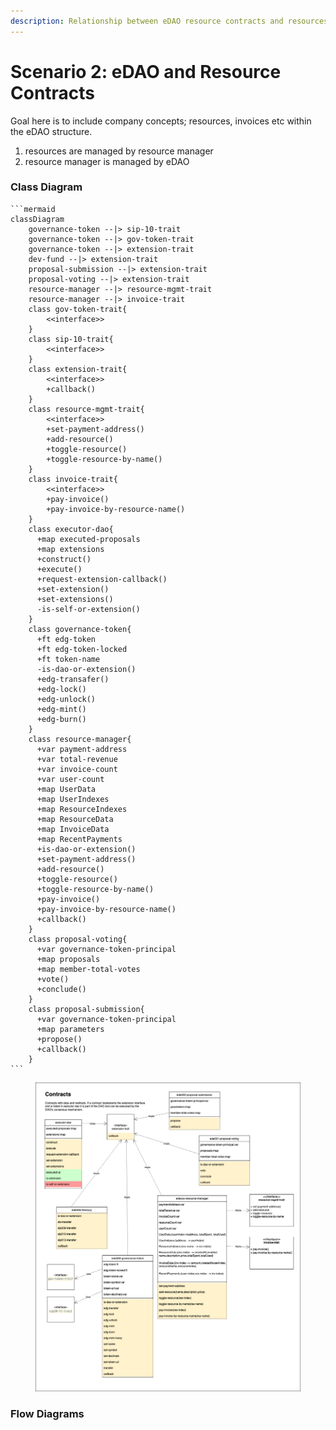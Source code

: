 ```yaml
---
description: Relationship between eDAO resource contracts and resources
---
```


# Scenario 2: eDAO and Resource Contracts

Goal here is to include company concepts; resources, invoices etc within the eDAO structure.

1. resources are managed by resource manager
2. resource manager is managed by eDAO

### Class Diagram

````markup
```mermaid
classDiagram
    governance-token --|> sip-10-trait
    governance-token --|> gov-token-trait
    governance-token --|> extension-trait
    dev-fund --|> extension-trait
    proposal-submission --|> extension-trait
    proposal-voting --|> extension-trait
    resource-manager --|> resource-mgmt-trait
    resource-manager --|> invoice-trait
    class gov-token-trait{
        <<interface>>
    }
    class sip-10-trait{
        <<interface>>
    }
    class extension-trait{
        <<interface>>
        +callback()
    }
    class resource-mgmt-trait{
        <<interface>>
        +set-payment-address()
        +add-resource()
        +toggle-resource()
        +toggle-resource-by-name()
    }
    class invoice-trait{
        <<interface>>
        +pay-invoice()
        +pay-invoice-by-resource-name()
    }
    class executor-dao{
      +map executed-proposals
      +map extensions
      +construct()
      +execute()
      +request-extension-callback()
      +set-extension()
      +set-extensions()
      -is-self-or-extension()
    }
    class governance-token{
      +ft edg-token
      +ft edg-token-locked
      +ft token-name
      -is-dao-or-extension()
      +edg-transafer()
      +edg-lock()
      +edg-unlock()
      +edg-mint()
      +edg-burn()
    }
    class resource-manager{
      +var payment-address
      +var total-revenue
      +var invoice-count
      +var user-count
      +map UserData
      +map UserIndexes
      +map ResourceIndexes
      +map ResourceData
      +map InvoiceData
      +map RecentPayments
      +is-dao-or-extension()
      +set-payment-address()
      +add-resource()
      +toggle-resource()
      +toggle-resource-by-name()
      +pay-invoice()
      +pay-invoice-by-resource-name()
      +callback()
    }
    class proposal-voting{
      +var governance-token-principal
      +map proposals
      +map member-total-votes
      +vote()
      +conclude()
    }    
    class proposal-submission{
      +var governance-token-principal
      +map parameters
      +propose()
      +callback()
    }
```
````

<figure><img src="../.gitbook/assets/eDAO-resource-contracts_class.drawio (3).png" alt=""><figcaption></figcaption></figure>

### Flow Diagrams
